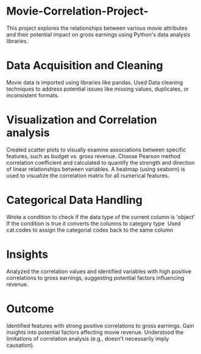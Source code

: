 # Movie-Correlation-Project-
This project explores the relationships between various movie attributes and their potential impact on gross earnings using Python's data analysis libraries.
# Data Acquisition and Cleaning 
Movie data is imported using libraries like pandas.
Used Data cleaning techniques to address potential issues like missing values, duplicates, or inconsistent formats.
# Visualization and Correlation analysis 
Created scatter plots to visually examine associations between specific features, such as budget vs. gross revenue.
Choose Pearson method correlation coefficient and calculated to quantify the strength and direction of linear relationships between variables. A heatmap (using seaborn) is used to visualize the correlation matrix for all numerical features.
# Categorical Data Handling 
Wrote a condition to check if the data type of the current column is 'object' 
If the condition is true it converts the columns to category type 
Used cat.codes to assign the categorial codes back to the same column 
# Insights 
Analyzed the correlation values and identified variables with high positive correlations to gross earnings, suggesting potential factors influencing revenue.
# Outcome
Identified features with strong positive correlations to gross earnings.
Gain insights into potential factors affecting movie revenue.
Understood the limitations of correlation analysis (e.g., doesn't necessarily imply causation).
